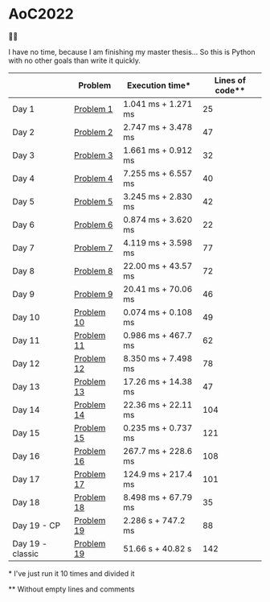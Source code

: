 # AoC2022

🎄🐍

I have no time, because I am finishing my master thesis... So this is Python with no other goals than write it quickly.

|                  | Problem                                            | Execution time*     | Lines of code** |
|------------------|----------------------------------------------------|---------------------|-----------------|
| Day 1            | [Problem 1](https://adventofcode.com/2022/day/1)   | 1.041 ms + 1.271 ms | 25              |
| Day 2            | [Problem 2](https://adventofcode.com/2022/day/2)   | 2.747 ms + 3.478 ms | 47              |
| Day 3            | [Problem 3](https://adventofcode.com/2022/day/3)   | 1.661 ms + 0.912 ms | 32              |
| Day 4            | [Problem 4](https://adventofcode.com/2022/day/4)   | 7.255 ms + 6.557 ms | 40              |
| Day 5            | [Problem 5](https://adventofcode.com/2022/day/5)   | 3.245 ms + 2.830 ms | 42              |
| Day 6            | [Problem 6](https://adventofcode.com/2022/day/6)   | 0.874 ms + 3.620 ms | 22              |
| Day 7            | [Problem 7](https://adventofcode.com/2022/day/7)   | 4.119 ms + 3.598 ms | 77              |
| Day 8            | [Problem 8](https://adventofcode.com/2022/day/8)   | 22.00 ms + 43.57 ms | 72              |
| Day 9            | [Problem 9](https://adventofcode.com/2022/day/9)   | 20.41 ms + 70.06 ms | 46              |
| Day 10           | [Problem 10](https://adventofcode.com/2022/day/10) | 0.074 ms + 0.108 ms | 49              |
| Day 11           | [Problem 11](https://adventofcode.com/2022/day/11) | 0.986 ms + 467.7 ms | 62              |
| Day 12           | [Problem 12](https://adventofcode.com/2022/day/12) | 8.350 ms + 7.498 ms | 78              |
| Day 13           | [Problem 13](https://adventofcode.com/2022/day/13) | 17.26 ms + 14.38 ms | 47              |
| Day 14           | [Problem 14](https://adventofcode.com/2022/day/14) | 22.36 ms + 22.11 ms | 104             |
| Day 15           | [Problem 15](https://adventofcode.com/2022/day/15) | 0.235 ms + 0.737 ms | 121             |
| Day 16           | [Problem 16](https://adventofcode.com/2022/day/16) | 267.7 ms + 228.6 ms | 108             |
| Day 17           | [Problem 17](https://adventofcode.com/2022/day/17) | 124.9 ms + 217.4 ms | 101             |
| Day 18           | [Problem 18](https://adventofcode.com/2022/day/18) | 8.498 ms + 67.79 ms | 35              |
| Day 19 - CP      | [Problem 19](https://adventofcode.com/2022/day/19) | 2.286 s  + 747.2 ms | 88              |
| Day 19 - classic | [Problem 19](https://adventofcode.com/2022/day/19) | 51.66 s  + 40.82  s | 142             |

\* I've just run it 10 times and divided it

\*\* Without empty lines and comments
